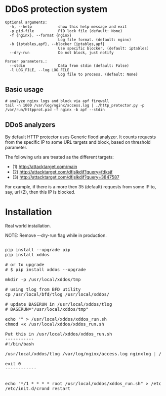 DDoS protection system 
======================

```
Optional arguments:
  -h, --help            show this help message and exit
  -p pid-file           PID lock file (default: None)
  -f {nginx}, --format {nginx}
                        Log file format. (default: nginx)
  -b {iptables,apf}, --blocker {iptables,apf}
                        Use specific blocker. (default: iptables)
  --dry-run             Do not block, just notify

Parser parameters.:
  --stdin               Data from stdin (default: False)
  -l LOG_FILE, --log LOG_FILE
                        Log file to process. (default: None)
```

## Basic usage

```
# analyze nginx logs and block via apf firewall 
tail -n 1000 /var/log/nginx/access.log | ./http_protector.py -p /var/run/httpprot.pid -f nginx -b apf --stdin
```

## DDoS analyzers

By default HTTP protector uses Generic flood analyzer. It counts requests from the specific IP to some URL targets and
block, based on threshold parameter.

The following urls are treated as the different targets:
* (1) http://attacktarget.com/main
* (2) http://attacktarget.com/dfjslkdjf?query=fdksjf
* (3) http://attacktarget.com/dfjslkdjf?query=3847587

For example, if there is a more then 35 (default) requests from some IP to, say, url (2), then this IP is blocked.


Installation
============

Real world installation.

NOTE: Remove --dry-run flag while in production.

<pre>

pip install --upgrade pip
pip install xddos

# or to upgrade
# $ pip install xddos --upgrade

mkdir -p /usr/local/xddos/tmp

# using tlog from BFD utility
cp /usr/local/bfd/tlog /usr/local/xddos/

# update BASERUN in /usr/local/xddos/tlog
# BASERUN="/usr/local/xddos/tmp"

echo "" > /usr/local/xddos/xddos_run.sh
chmod +x /usr/local/xddos/xddos_run.sh

Put this in /usr/local/xddos/xddos_run.sh
-----------
#!/bin/bash

/usr/local/xddos/tlog /var/log/nginx/access.log nginxlog | /usr/bin/xddos.py -p /var/run/xddos.pid -f nginx -b apf --dry-run --stdin >/usr/local/xddos/stats.log 2>&1

exit 0
------------


echo "*/1 * * * * root /usr/local/xddos/xddos_run.sh" > /etc/cron.d/xddos
/etc/init.d/crond restart
</pre>
